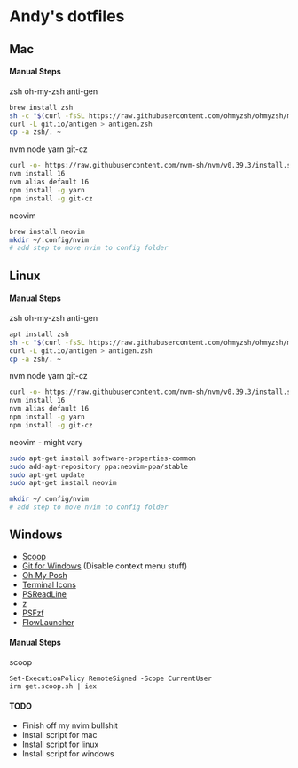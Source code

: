 # Andy's dotfiles

## Mac
#### Manual Steps
zsh oh-my-zsh anti-gen
```sh
brew install zsh
sh -c "$(curl -fsSL https://raw.githubusercontent.com/ohmyzsh/ohmyzsh/master/tools/install.sh)"
curl -L git.io/antigen > antigen.zsh
cp -a zsh/. ~
```

nvm node yarn git-cz
```sh
curl -o- https://raw.githubusercontent.com/nvm-sh/nvm/v0.39.3/install.sh | bash
nvm install 16
nvm alias default 16
npm install -g yarn
npm install -g git-cz
```

neovim
```sh
brew install neovim
mkdir ~/.config/nvim
# add step to move nvim to config folder
```

## Linux
#### Manual Steps
zsh oh-my-zsh anti-gen
```sh
apt install zsh 
sh -c "$(curl -fsSL https://raw.githubusercontent.com/ohmyzsh/ohmyzsh/master/tools/install.sh)"
curl -L git.io/antigen > antigen.zsh
cp -a zsh/. ~
```

nvm node yarn git-cz
```sh
curl -o- https://raw.githubusercontent.com/nvm-sh/nvm/v0.39.3/install.sh | bash
nvm install 16
nvm alias default 16
npm install -g yarn
npm install -g git-cz
```

neovim - might vary
```sh
sudo apt-get install software-properties-common
sudo add-apt-repository ppa:neovim-ppa/stable
sudo apt-get update
sudo apt-get install neovim

mkdir ~/.config/nvim
# add step to move nvim to config folder
```

## Windows
- [Scoop](https://scoop.sh/)
- [Git for Windows](https://gitforwindows.org/) (Disable context menu stuff)
- [Oh My Posh](https://ohmyposh.dev/)
- [Terminal Icons](https://github.com/devblackops/Terminal-Icons)
- [PSReadLine](https://docs.microsoft.com/en-us/powershell/module/psreadline/)
- [z](https://www.powershellgallery.com/packages/z)
- [PSFzf](https://github.com/kelleyma49/PSFzf)
- [FlowLauncher](https://www.flowlauncher.com/)

#### Manual Steps
scoop
```pwsh
Set-ExecutionPolicy RemoteSigned -Scope CurrentUser
irm get.scoop.sh | iex
```


#### TODO
- Finish off my nvim bullshit
- Install script for mac 
- Install script for linux
- Install script for windows
